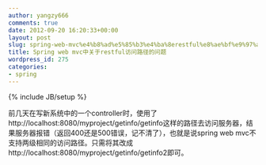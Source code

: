 ```yaml
---
author: yangzy666
comments: true
date: 2012-09-20 16:20:33+00:00
layout: post
slug: spring-web-mvc%e4%b8%ad%e5%85%b3%e4%ba%8erestful%e8%ae%bf%e9%97%ae%e8%b7%af%e5%be%84%e7%9a%84%e9%97%ae%e9%a2%98
title: Spring web mvc中关于restful访问路径的问题
wordpress_id: 275
categories:
- spring
---
```

{% include JB/setup %}

前几天在写新系统中的一个controller时，使用了http://localhost:8080/myproject/getinfo/getinfo这样的路径去访问服务器，结果服务器报错（返回400还是500错误，记不清了），也就是说spring web mvc不支持两级相同的访问路径。只需将其改成http://localhost:8080/myproject/getinfo/getinfo2即可。
